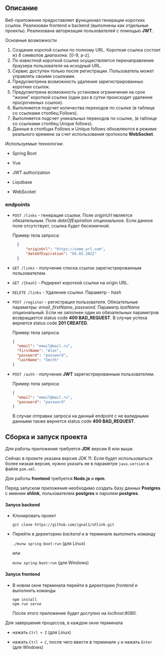 ## Описание

Веб-приложение предоставляет функционал генерации коротких ссылок.
Реализован frontend и backend (выполнены как отдельные проекты).
Реализована авторизация пользователей с помощью **JWT**.

Основные возможности
1. Создание коротой ссылки по полному URL. Короткая ссылка состоит из 8 символов диапазона: [0-9, a-z].
2. По известной короткой ссылке осуществляется перенаправление браузера пользователя на исходный URL.
3. Сервис доступен только после регистрации. Пользователь может управлять своими ссылками.
4. Предусмотрена возможность удаления зарегистрированных коротких ссылок.
5. Предусмотрена возможность установки ограничения на срок “жизни” короткой ссылки (один раз в сутки происходит удаление просроченных ссылок).
6. Выполняется подсчет количества переходов по ссылке (в таблице со ссылками столбец Follows).
7. Выполняется подсчет уникальных переходов по ссылке, (в таблице со ссылками столбец Unique follows).
8. Данные в столбцах Follows и Unique follows обновляются в режиме реального времени за счет использования протокола **WebSocket**.

Используемые технологии:

- Spring Boot

- Vue

- JWT authorization

- Liquibase

- WebSocket

### endpoints

- `POST /links` - генерация ссылки. Поле *originUrl* является обязательным. Поле *dateOfExpiration* опциональное. Если данное поле отсутствует, ссылка будет бесконечной.

  Пример тела запроса:
  
  ```json
    {
        "originUrl": "https://some_url.com",
        "dateOfExpiration": "05.05.2022"
    }
  ```

- `GET /links` - получение списка ссылок зарегистрированным пользователем. 

- `GET /{hash}` - Редирект короткой ссылки на origin URL.

- `DELETE /links` - Удаление ссылки. Параметр - *hash*

- `POST /register` - регистрация пользователя. Обязательные параметры: *email*, *firstName*, *password*. Параметр *lastName* опциональный. Если не заполнен один из обязательных параметров возвращается status code **400 BAD_REQUEST**. В случае успеха вернется status code **201 CREATED**. 

  Пример тела запроса:
  
  ```json
  {
    "email": "email@mail.ru",
    "firstName": "Alex",
    "password": "password",
    "lastName": "Smith"
  }
  ```

- `POST /auth` - получение **JWT** зарегистрированным пользователем. 

  Пример тела запроса:
  
  ```json
  {
    "email": "email@mail.ru",
    "password": "password"
  }
  ```
  В случае отправки запроса на данный endpoint с не валидными данными также вернется status code **400 BAD_REQUEST**.

## Сборка и запуск проекта

Для работы приложения требуется **JDK** версии 8 или выше.

Сейчас в проекте указана версия JDK 11. Если будет использоваться более низкая версия, нужно указать ее в параметре `java.version` в файле `pom.xml`.

Для работы **frontend** требуется **Node.js** и **npm**.

Перед запуском приложения необходимо создать базу данных **Postgres** с именем **shlink**, пользователем **postgres** и паролем **postgres**.

#### Запуск backend

- Клонировать проект

  `git clone https://github.com/ignal1/shlink.git`

- Перейти в директорию *backend* и в терминале выполнить команду

  `./mvnw spring-boot:run` (для Linux)
  
  или
  
  `mvnw spring-boot:run` (для Windows)

#### Запуск frontend

- В новом окне терминала перейти в директорию *frontend* и  выполнить команды

  ```
  npm install
  npm run serve
  ```

  После этого приложение будет доступно на *loclhost:8080*.
  
Для завершения процессов, в каждом окне терминала

- нажать `Ctrl + Z` (для Linux)
   
-  нажать `Ctrl + C`, после чего ввести в терминале `y` и нажать `Enter` (для Windows)
